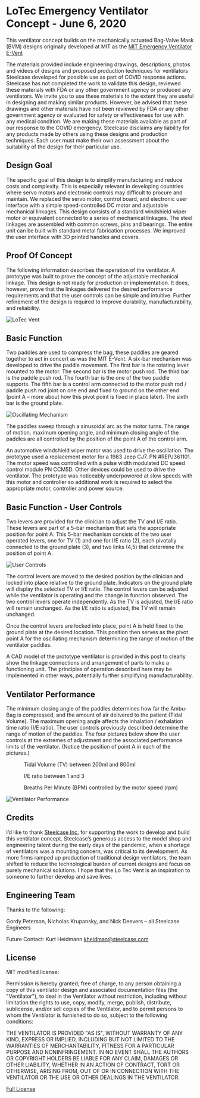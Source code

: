 # LoTec Emergency Ventilator Concept - June 6, 2020

This ventilator concept builds on the mechanically actuated Bag-Valve Mask (BVM) designs originally developed at MIT as the [MIT Emergency Ventilator E-Vent](https://e-vent.mit.edu)

The materials provided include engineering drawings, descriptions, photos and videos of designs and proposed production techniques for ventilators Steelcase developed for possible use as part of COVID response actions. Steelcase has not completed the work to validate this design, reviewed these materials with FDA or any other government agency or produced any ventilators. We invite you to use these materials to the extent they are useful in designing and making similar products. However, be advised that these drawings and other materials have not been reviewed by FDA or any other government agency or evaluated for safety or effectiveness for use with any medical condition. We are making these materials available as part of our response to the COVID emergency. Steelcase disclaims any liability for any products made by others using these designs and production techniques. Each user must make their own assessment about the suitability of the design for their particular use.

## Design Goal

The specific goal of this design is to simplify manufacturing and reduce costs and complexity. This is especially relevant in developing countries where servo motors and electronic controls may difficult to procure and maintain. We replaced the servo motor, control board, and electronic user interface with a simple speed-controlled DC motor and adjustable mechanical linkages. This design consists of a standard windshield wiper motor or equivalent connected to a series of mechanical linkages. The steel linkages are assembled with common screws, pins and bearings. The entire unit can be built with standard metal fabrication processes. We improved the user interface with 3D printed handles and covers.

## Proof Of Concept

The following information describes the operation of the ventilator. A prototype was built to prove the concept of the adjustable mechanical linkage. This design is not ready for production or implementation. It does, however, prove that the linkages delivered the desired performance requirements and that the user controls can be simple and intuitive. Further refinement of the design is required to improve durability, manufacturability, and reliability.

![LoTec Vent](Pictures/LoTec%20Vent%20CON2%20Perspective.jpg)

## Basic Function

Two paddles are used to compress the bag, these paddles are geared together to act in concert as was the MIT E-Vent. A six-bar mechanism was developed to drive the paddle movement. The first bar is the rotating lever mounted to the motor. The second bar is the motor push rod. The third bar is the paddle push rod. The fourth bar is the one of the two paddle supports. The fifth bar is a control arm connected to the motor push rod / paddle push rod joint on one end and fixed to ground on the other end (point A – more about how this pivot point is fixed in place later). The sixth bar is the ground plate.

![Oscillating Mechanism](Pictures/Basic%20Function%20-%20Oscillating%20Mechanism.png)

The paddles sweep through a sinusoidal arc as the motor turns. The range of motion, maximum opening angle, and minimum closing angle of the paddles are all controlled by the position of the point A of the control arm.

An automotive windshield wiper motor was used to drive the oscillation. The prototype used a replacement motor for a 1983 Jeep CJ7. PN #REPJ361101. The motor speed was controlled with a pulse width modulated DC speed control module PN CCM5D. Other devices could be used to drive the ventilator. The prototype was noticeably underpowered at slow speeds with this motor and controller so additional work is required to select the appropriate motor, controller and power source.

## Basic Function - User Controls

Two levers are provided for the clinician to adjust the TV and I/E ratio. These levers are part of a 5-bar mechanism that sets the appropriate position for point A. This 5-bar mechanism consists of the two user operated levers, one for TV (1) and one for I/E ratio (2), each pivotally connected to the ground plate (3), and two links (4,5) that determine the position of point A.

![User Controls](Pictures/Basic%20Function%20-%20User%20Controls.png)

The control levers are moved to the desired position by the clinician and locked into place relative to the ground plate. Indicators on the ground plate will display the selected TV or I/E ratio. The control levers can be adjusted while the ventilator is operating and the change in function observed.
The two control levers operate independently. As the TV is adjusted, the I/E ratio will remain unchanged. As the I/E ratio is adjusted, the TV will remain unchanged.

Once the control levers are locked into place, point A is held fixed to the ground plate at the desired location. This position then serves as the pivot point A for the oscillating mechanism determining the range of motion of the ventilator paddles.

A CAD model of the prototype ventilator is provided in this post to clearly show the linkage connections and arrangement of parts to make a functioning unit. The principles of operation described here may be implemented in other ways, potentially further simplifying manufacturability.

## Ventilator Performance

The minimum closing angle of the paddles determines how far the Ambu-Bag is compressed, and the amount of air delivered to the patient (Tidal Volume). The maximum opening angle affects the inhalation / exhalation time ratio (I/E ratio). The user controls previously described determine the range of motion of the paddles. The four pictures below show the user controls at the extremes of adjustment and the associated performance limits of the ventilator. (Notice the position of point A in each of the pictures.)

&nbsp;&nbsp;&nbsp;&nbsp;&nbsp;&nbsp;&nbsp;&nbsp;&nbsp;&nbsp;&nbsp;&nbsp;Tidal Volume (TV) between 200ml and 800ml

&nbsp;&nbsp;&nbsp;&nbsp;&nbsp;&nbsp;&nbsp;&nbsp;&nbsp;&nbsp;&nbsp;&nbsp;I/E ratio between 1 and 3

&nbsp;&nbsp;&nbsp;&nbsp;&nbsp;&nbsp;&nbsp;&nbsp;&nbsp;&nbsp;&nbsp;&nbsp;Breaths Per Minute (BPM) controlled by the motor speed (rpm)

![Ventilator Performance](Pictures/ventilator%20performance.png)

## Credits

I’d like to thank [Steelcase Inc.](https://www.steelcase.com) for supporting the work to develop and build this ventilator concept. Steelcase’s generous access to the model shop and engineering talent during the early days of the pandemic, when a shortage of ventilators was a mounting concern, was critical to its development. As more firms ramped up production of traditional design ventilators, the team shifted to reduce the technological burden of current designs and focus on purely mechanical solutions. I hope that the Lo Tec Vent is an inspiration to someone to further develop and save lives.

## Engineering Team

Thanks to the following:

Gordy Peterson, Nicholas Krupansky, and Nick Deevers – all Steelcase Engineers

Future Contact: Kurt Heidmann kheidman@steelcase.com

## License

MIT modified license:

Permission is hereby granted, free of charge, to any person obtaining a copy of this ventilator design and associated documentation files (the "Ventilator"), to deal in the Ventilator without restriction, including without limitation the rights to use, copy, modify, merge, publish, distribute, sublicense, and/or sell copies of the Ventilator, and to permit persons to whom the Ventilator is furnished to do so, subject to the following conditions:

THE VENTILATOR IS PROVIDED "AS IS", WITHOUT WARRANTY OF ANY KIND, EXPRESS OR IMPLIED, INCLUDING BUT NOT LIMITED TO THE WARRANTIES OF MERCHANTABILITY, FITNESS FOR A PARTICULAR PURPOSE AND NONINFRINGEMENT. IN NO EVENT SHALL THE AUTHORS OR COPYRIGHT HOLDERS BE LIABLE FOR ANY CLAIM, DAMAGES OR OTHER LIABILITY, WHETHER IN AN ACTION OF CONTRACT, TORT OR OTHERWISE, ARISING FROM, OUT OF OR IN CONNECTION WITH THE VENTILATOR OR THE USE OR OTHER DEALINGS IN THE VENTILATOR.

[Full License](License.md)